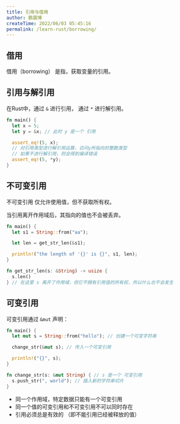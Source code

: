 ```yaml
---
title: 引用与借用
author: 鹏展博
createTime: 2022/06/03 05:45:16
permalink: /learn-rust/borrowing/
---
```


## 借用

借用（borrowing） 是指，获取变量的引用。

## 引用与解引用

在Rust中，通过 `&` 进行引用， 通过 `*` 进行解引用。

```rust
fn main() {
  let x = 5;
  let y = &x; // 此时 y 是一个 引用

  assert_eq!(5, x);
  // 对引用类型进行解引用运算，访问y所指向的整数类型
  // 如果不进行解引用，则会得到编译错误
  assert_eq!(5, *y);
}
```

## 不可变引用

不可变引用 仅允许使用值，但不获取所有权。

当引用离开作用域后，其指向的值也不会被丢弃。

```rust
fn main() {
  let s1 = String::from("aa");

  let len = get_str_len(&s1);

  println!("the length of '{}' is {}", s1, len);
}

fn get_str_len(s: &String) -> usize {
  s.len()
} // 在这里 s 离开了作用域，但它不拥有引用值的所有权，所以什么也不会发生
```

## 可变引用

可变引用通过 `&mut` 声明：

```rust
fn main() {
  let mut s = String::from("hello"); // 创建一个可变字符串

  change_str(&mut s); // 传入一个可变引用

  println!("{}", s);
}

fn change_str(s: &mut String) { // s 是一个 可变引用
  s.push_str(", world"); // 插入新的字符串切片
}
```

- 同一个作用域，特定数据只能有一个可变引用
- 同一个值的可变引用和不可变引用不可以同时存在
- 引用必须总是有效的 （即不能引用已经被释放的值）
